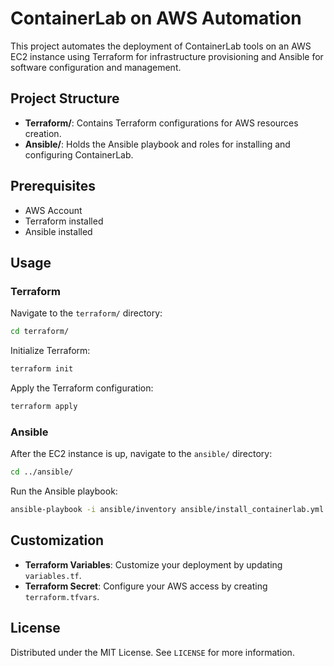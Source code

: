 # ContainerLab on AWS Automation

This project automates the deployment of ContainerLab tools on an AWS EC2 instance using Terraform for infrastructure provisioning and Ansible for software configuration and management.

## Project Structure

- **Terraform/**: Contains Terraform configurations for AWS resources creation.
- **Ansible/**: Holds the Ansible playbook and roles for installing and configuring ContainerLab.

## Prerequisites

- AWS Account
- Terraform installed
- Ansible installed

## Usage

### Terraform

Navigate to the `terraform/` directory:

```bash
cd terraform/
```

Initialize Terraform:

```bash
terraform init
```

Apply the Terraform configuration:

```bash
terraform apply
```

### Ansible

After the EC2 instance is up, navigate to the `ansible/` directory:

```bash
cd ../ansible/
```

Run the Ansible playbook:

```bash
ansible-playbook -i ansible/inventory ansible/install_containerlab.yml -u admin --private-key terraform/tf-key-pair.pem
```

## Customization

- **Terraform Variables**: Customize your deployment by updating `variables.tf`.
- **Terraform Secret**: Configure your AWS access by creating `terraform.tfvars`.

## License

Distributed under the MIT License. See `LICENSE` for more information.
